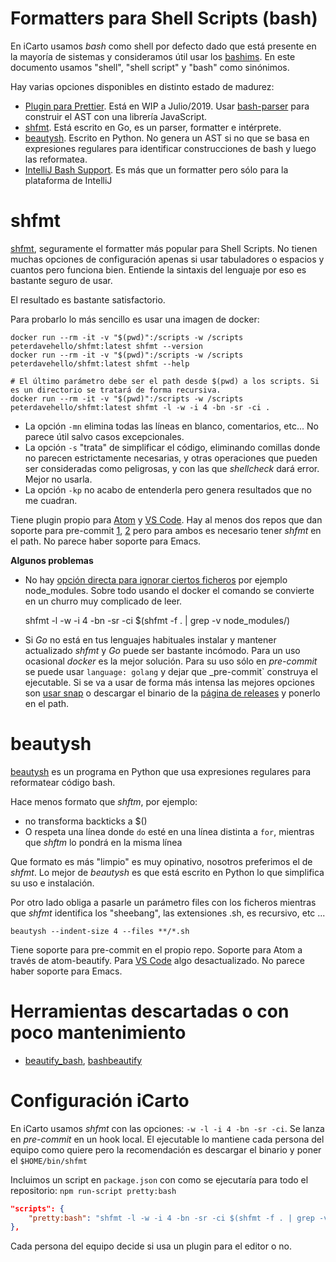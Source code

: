 # Formatters para Shell Scripts (bash)

En iCarto usamos _bash_ como shell por defecto dado que está presente en la mayoría de sistemas y consideramos útil usar los [bashims](https://mywiki.wooledge.org/Bashism). En este documento usamos "shell", "shell script" y "bash" como sinónimos.

Hay varias opciones disponibles en distinto estado de madurez:

-   [Plugin para Prettier](https://github.com/azz/prettier-plugin-bash). Está en WIP a Julio/2019. Usar [bash-parser](https://github.com/vorpaljs/bash-parser) para construir el AST con una librería JavaScript.
-   [shfmt](https://github.com/mvdan/sh). Está escrito en Go, es un parser, formatter e intérprete.
-   [beautysh](https://github.com/lovesegfault/beautysh). Escrito en Python. No genera un AST si no que se basa en expresiones regulares para identificar construcciones de bash y luego las reformatea.
-   [IntelliJ Bash Support](https://github.com/BashSupport/BashSupport). Es más que un formatter pero sólo para la plataforma de IntelliJ

# shfmt

[shfmt](https://github.com/mvdan/sh), seguramente el formatter más popular para Shell Scripts. No tienen muchas opciones de configuración apenas si usar tabuladores o espacios y cuantos pero funciona bien. Entiende la sintaxis del lenguaje por eso es bastante seguro de usar.

El resultado es bastante satisfactorio.

Para probarlo lo más sencillo es usar una imagen de docker:

    docker run --rm -it -v "$(pwd)":/scripts -w /scripts peterdavehello/shfmt:latest shfmt --version
    docker run --rm -it -v "$(pwd)":/scripts -w /scripts peterdavehello/shfmt:latest shfmt --help

    # El último parámetro debe ser el path desde $(pwd) a los scripts. Si es un directorio se tratará de forma recursiva.
    docker run --rm -it -v "$(pwd)":/scripts -w /scripts peterdavehello/shfmt:latest shfmt -l -w -i 4 -bn -sr -ci .

-   La opción `-mn` elimina todas las líneas en blanco, comentarios, etc... No parece útil salvo casos excepcionales.
-   La opción `-s` "trata" de simplificar el código, eliminando comillas donde no parecen estrictamente necesarias, y otras operaciones que pueden ser consideradas como peligrosas, y con las que _shellcheck_ dará error. Mejor no usarla. 
-   La opción `-kp` no acabo de entenderla pero genera resultados que no me cuadran.

Tiene plugin propio para [Atom](https://github.com/focusaurus/atom-format-shell) y [VS Code](https://marketplace.visualstudio.com/items?itemName=foxundermoon.shell-format). Hay al menos dos repos que dan soporte para pre-commit [1](https://github.com/syntaqx/git-hooks), [2](https://github.com/jumanjihouse/pre-commit-hooks) pero para ambos es necesario tener _shfmt_ en el path. No parece haber soporte para Emacs.

**Algunos problemas**

-   No hay [opción directa para ignorar ciertos ficheros](https://github.com/mvdan/sh/issues/288) por ejemplo node_modules. Sobre todo usando el docker el comando se convierte en un churro muy complicado de leer.


    shfmt -l -w -i 4 -bn -sr -ci $(shfmt -f . | grep -v node_modules/)

-   Si _Go_ no está en tus lenguajes habituales instalar y mantener actualizado _shfmt_ y _Go_ puede ser bastante incómodo. Para un uso ocasional _docker_ es la mejor solución. Para su uso sólo en _pre-commit_ se puede usar `language: golang` y dejar que \_pre-commit\` construya el ejecutable. Si se va a usar de forma más intensa las mejores opciones son [usar snap](https://snapcraft.io/shfmt) o descargar el binario de la [página de releases](https://github.com/mvdan/sh/releases) y ponerlo en el path.

# beautysh

[beautysh](https://github.com/lovesegfault/beautysh) es un programa en Python que usa expresiones regulares para reformatear código bash.

Hace menos formato que _shftm_, por ejemplo:

-   no transforma backticks a $()
-   O respeta una línea donde `do` esté en una línea distinta a `for`, mientras que _shftm_ lo pondrá en la misma línea

Que formato es más "limpio" es muy opinativo, nosotros preferimos el de _shfmt_. Lo mejor de _beautysh_ es que está escrito en Python lo que simplifica su uso e instalación.

Por otro lado obliga a pasarle un parámetro files con los ficheros mientras que _shfmt_ identifica los "sheebang", las extensiones .sh, es recursivo, etc ...

    beautysh --indent-size 4 --files **/*.sh

Tiene soporte para pre-commit en el propio repo. Soporte para Atom a través de atom-beautify. Para [VS Code](https://marketplace.visualstudio.com/items?itemName=shakram02.bash-beautify) algo desactualizado. No parece haber soporte para Emacs.

# Herramientas descartadas o con poco mantenimiento

-   [beautify_bash](https://github.com/ewiger/beautify_bash), [bashbeautify](https://github.com/bergwerf/bashbeautify)

# Configuración iCarto

En iCarto usamos _shfmt_ con las opciones: `-w -l -i 4 -bn -sr -ci`. Se lanza en _pre-commit_ en un hook local. El ejecutable lo mantiene cada persona del equipo como quiere pero la recomendación es descargar el binario y poner el `$HOME/bin/shfmt`

Incluimos un script en `package.json` con como se ejecutaría para todo el repositorio: `npm run-script pretty:bash`

```json
"scripts": {
    "pretty:bash": "shfmt -l -w -i 4 -bn -sr -ci $(shfmt -f . | grep -v node_modules/)",
},
```

Cada persona del equipo decide si usa un plugin para el editor o no.
